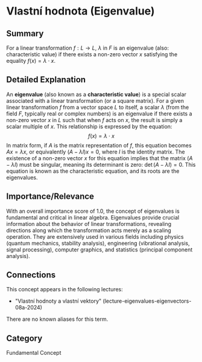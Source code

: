 # Vlastní hodnota (Eigenvalue)

## Summary
For a linear transformation $f : L \rightarrow L$, $\lambda$ in $F$ is an eigenvalue (also: characteristic value) if there exists a non-zero vector $x$ satisfying the equality $f(x) = \lambda \cdot x$.

## Detailed Explanation
An **eigenvalue** (also known as a **characteristic value**) is a special scalar associated with a linear transformation (or a square matrix). For a given linear transformation $f$ from a vector space $L$ to itself, a scalar $\lambda$ (from the field $F$, typically real or complex numbers) is an eigenvalue if there exists a non-zero vector $x$ in $L$ such that when $f$ acts on $x$, the result is simply a scalar multiple of $x$. This relationship is expressed by the equation:
$$f(x) = \lambda \cdot x$$
In matrix form, if $A$ is the matrix representation of $f$, this equation becomes $Ax = \lambda x$, or equivalently $(A - \lambda I)x = 0$, where $I$ is the identity matrix. The existence of a non-zero vector $x$ for this equation implies that the matrix $(A - \lambda I)$ must be singular, meaning its determinant is zero: $\det(A - \lambda I) = 0$. This equation is known as the characteristic equation, and its roots are the eigenvalues.

## Importance/Relevance
With an overall importance score of 1.0, the concept of eigenvalues is fundamental and critical in linear algebra. Eigenvalues provide crucial information about the behavior of linear transformations, revealing directions along which the transformation acts merely as a scaling operation. They are extensively used in various fields including physics (quantum mechanics, stability analysis), engineering (vibrational analysis, signal processing), computer graphics, and statistics (principal component analysis).

## Connections
This concept appears in the following lectures:
*   "Vlastní hodnoty a vlastní vektory" (lecture-eigenvalues-eigenvectors-08a-2024)

There are no known aliases for this term.

## Category
Fundamental Concept